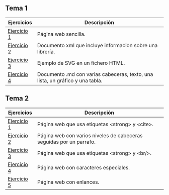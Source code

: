 ## Tema 1
  Ejercicios   | Descripción
------------- | ------------
 [Ejercicio 1](Tema1/Ejercicio1.html)  | Página web sencilla.
 [Ejercicio 2](Tema1/Ejercicio2.xml)   | Documento xml que incluye informacion sobre una librería.
 [Ejercicio 3](Tema1/Ejercicio3.html)  | Ejemplo de SVG en un fichero HTML.
 [Ejercicio 4](https://github.com/afercin/pruebaLLMM/blob/master/README.md)  | Documento .md con varias cabeceras, texto, una lista, un gráfico y una tabla.

## Tema 2
  Ejercicios   | Descripción
------------- | ------------
 [Ejercicio 1](Tema2/Ejercicio1.html)  | Página web que usa etiquetas &lt;strong&gt; y &lt;cite&gt;.
 [Ejercicio 2](Tema2/Ejercicio2.html)  | Página web con varios niveles de cabeceras seguidas por un parrafo.
 [Ejercicio 3](Tema2/Ejercicio3.html)  | Página web que usa etiquetas &lt;strong&gt; y &lt;br/&gt;.
 [Ejercicio 4](Tema2/Ejercicio4.html)  | Página web con caracteres especiales.
 [Ejercicio 5](Tema2/ejercicio5/misitio.com/index.html)  | Página web con enlances.
